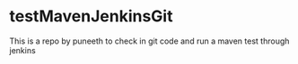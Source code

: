 # testMavenJenkinsGit
This is a repo by puneeth to check in git code and run a maven test through jenkins
